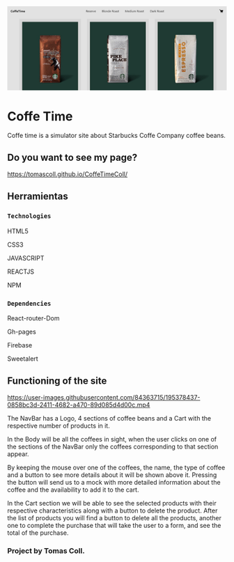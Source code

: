 ![Bilby Stampede](https://github.com/tomascoll/CoffeTimeColl/blob/coffe-time/src/components/assets/preview.jpg)

# Coffe Time

Coffe time is a simulator site about Starbucks Coffe Company coffee beans.

## Do you want to see my page?

https://tomascoll.github.io/CoffeTimeColl/

## Herramientas

### `Technologies`

HTML5

CSS3

JAVASCRIPT

REACTJS

NPM

### `Dependencies`

React-router-Dom

Gh-pages

Firebase

Sweetalert

## Functioning of the site

https://user-images.githubusercontent.com/84363715/195378437-0858bc3d-2411-4682-a470-89d085d4d00c.mp4

The NavBar has a Logo, 4 sections of coffee beans and a Cart with the respective number of products in it.

In the Body will be all the coffees in sight, when the user clicks on one of the sections of the NavBar only the coffees corresponding to that section appear.

By keeping the mouse over one of the coffees, the name, the type of coffee and a button to see more details about it will be shown above it. Pressing the button will send us to a mock with more detailed information about the coffee and the availability to add it to the cart.

In the Cart section we will be able to see the selected products with their respective characteristics along with a button to delete the product. After the list of products you will find a button to delete all the products, another one to complete the purchase that will take the user to a form, and see the total of the purchase.

### Project by Tomas Coll.
